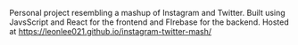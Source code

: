 Personal project resembling a mashup of Instagram and Twitter. Built using JavsScript and React for the frontend and FIrebase for the backend.
Hosted at https://leonlee021.github.io/instagram-twitter-mash/ 